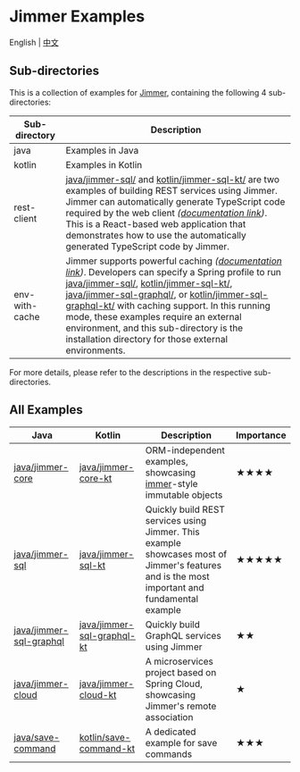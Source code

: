 # Jimmer Examples

English | [中文](./README_zh_CN.md)

## Sub-directories

This is a collection of examples for [Jimmer](https://github.com/babyfish-ct/jimmer), containing the following 4 sub-directories:

|Sub-directory|Description|
|---|---|
|java|Examples in Java|
|kotlin|Examples in Kotlin|
|rest-client|[java/jimmer-sql/](./java/jimmer-sql/) and [kotlin/jimmer-sql-kt/](./kotlin/jimmer-sql-kt/) are two examples of building REST services using Jimmer. Jimmer can automatically generate TypeScript code required by the web client *([documentation link](https://babyfish-ct.github.io/jimmer-doc/docs/client/))*. This is a React-based web application that demonstrates how to use the automatically generated TypeScript code by Jimmer.|
|env-with-cache|Jimmer supports powerful caching *([documentation link](https://babyfish-ct.github.io/jimmer-doc/docs/cache/))*. Developers can specify a Spring profile to run [java/jimmer-sql/](./java/jimmer-sql/), [kotlin/jimmer-sql-kt/](./kotlin/jimmer-sql-kt/), [java/jimmer-sql-graphql/](./java/jimmer-sql-graphql/), or [kotlin/jimmer-sql-graphql-kt/](./kotlin/jimmer-sql-graphql-kt/) with caching support. In this running mode, these examples require an external environment, and this sub-directory is the installation directory for those external environments.|

For more details, please refer to the descriptions in the respective sub-directories.

## All Examples

<table>
    <thead>
        <th>Java</th>
        <th>Kotlin</th>
        <th>Description</th>
        <th>Importance</th>
    </thead>
    <tbody>
        <tr>
            <td><a href="./java/jimmer-core">java/jimmer-core</a></td>
            <td><a href="./kotlin/jimmer-core-kt">java/jimmer-core-kt</a></td>
            <td>ORM-independent examples, showcasing <a href="https://github.com/immerjs/immer">immer</a>-style immutable objects</td>
            <td>★★★★</td>
        </tr>
        <tr>
            <td><a href="./java/jimmer-sql">java/jimmer-sql</a></td>
            <td><a href="./kotlin/jimmer-sql-kt">java/jimmer-sql-kt</a></td>
            <td>Quickly build REST services using Jimmer. This example showcases most of Jimmer's features and is the most important and fundamental example</td>
            <td>★★★★★</td>
        </tr>
        <tr>
            <td><a href="./java/jimmer-sql-graphql">java/jimmer-sql-graphql</a></td>
            <td><a href="./kotlin/jimmer-sql-graphql-kt">java/jimmer-sql-graphql-kt</a></td>
            <td>Quickly build GraphQL services using Jimmer</td>
            <td>★★</td>
        </tr>
        <tr>
            <td><a href="./java/jimmer-cloud">java/jimmer-cloud</a></td>
            <td><a href="./kotlin/jimmer-cloud-kt">java/jimmer-cloud-kt</a></td>
            <td>A microservices project based on Spring Cloud, showcasing Jimmer's remote association</td>
            <td>★</td>
        </tr>
        <tr>
            <td><a href="./java/save-command">java/save-command</a></td>
            <td><a href="./kotlin/save-command-kt">kotlin/save-command-kt</a></td>
            <td>A dedicated example for save commands</td>
            <td>★★★</td>
        </tr>
    </tbody>
</table>


